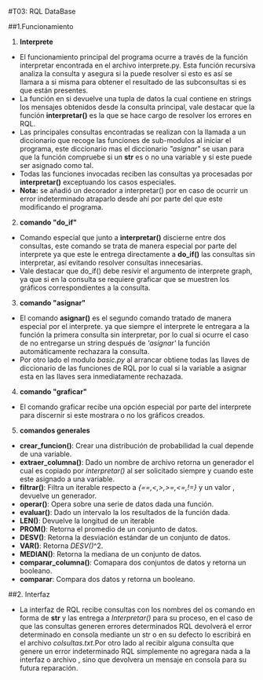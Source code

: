 #T03: RQL DataBase

##1.Funcionamiento

1.  **Interprete**
  * El funcionamiento  principal del programa ocurre a través de la función  interpretar encontrada en el archivo interprete.py. Esta función recursiva analiza la consulta y asegura si la puede resolver si esto es así se llamara a si misma para obtener el resultado de las subconsultas si es que están presentes.
  * La función en si devuelve una tupla de datos la cual contiene en strings los mensajes obtenidos desde la consulta principal, vale destacar que la función **interpretar()** es la que se hace cargo de resolver los errores en RQL.
  * Las principales consultas encontradas se realizan con la llamada a un diccionario que recoge las funciones de sub-modulos al iniciar el programa, este diccionario mas el diccionario *"asignar"* se usan para que la función compruebe si un **str** es  o no una variable y si este puede ser asignado como tal. 
  * Todas las funciones invocadas reciben las consultas ya procesadas por **interpretar()** exceptuando los casos especiales.
  * **Nota:** se añadió un decorador a interpretar() por en caso de ocurrir un error indeterminado atraparlo desde ahí por parte del que este modificando el programa.
2. **comando "do_if"**
  * Comando especial que junto a **interpretar()** discierne entre dos consultas, este comando se trata de manera especial por parte del interprete ya que este le entrega directamente a **do_if()** las consultas sin interpretar, así evitando resolver consultas innecesarias.
  * Vale destacar que do_if() debe resivir el argumento de interprete graph, ya que si en la consulta se requiere graficar que se muestren los gráficos correspondientes a la consulta.
3. **comando "asignar"**
  * El comando **asignar()** es el segundo comando tratado de manera especial por el interprete. ya que siempre el interprete le entregara a la función  la primera consulta sin interpretar, por lo cual si ocurre el caso de no entregarse un string después de *'asignar'* la función automáticamente rechazara la consulta.
  * Por otro lado el modulo *basic.py* al arrancar obtiene todas las llaves de diccionario de las funciones de RQL por lo cual si la variable a asignar esta en las llaves sera inmediatamente rechazada. 
4. **comando "graficar"**
  * El comando graficar recibe una opción especial por parte del interprete para discernir si este mostrara o no los gráficos creados.
5. **comandos generales**
 * **crear_funcion()**: Crear una distribución de probabilidad la cual depende de una variable.
 * **extraer_columna()**: Dado un nombre de archivo retorna un generador el cual es copiado por *interpretar()* al ser solicitado siempre y cuando este este asignado a una variable.
 *  **filtrar()**: Filtra un iterable respecto a _{==,<,>,>=,<=,!=}_ y un valor , devuelve un generador.
 *  **operar()**: Opera sobre una serie de datos dada una función.
 *  **evaluar()**: Dado un intervalo la los resultados de la función dada.
 *  **LEN()**: Devuelve la longitud de un iterable
 *  **PROM()**: Retorna el promedio de un conjunto de datos.
 *  **DESV()**: Retorna la desviación estándar de un conjunto de datos.
 *  **VAR()**: Retorna *DESV()*^2.
 *  **MEDIAN()**: Retorna la mediana de un conjunto de datos.
 *  **comparar_columna()**: Comapara dos conjuntos de datos y retorna un booleano.
 *  **comparar**: Compara dos datos y retorna un booleano.

##2. Interfaz
 * La interfaz de RQL recibe consultas con los nombres del os comando en forma de **str** y las entrega a *Interpretar()* para su proceso, en el caso de que las consultas generen errores determinados RQL devolverá el error determinado en consola mediante un str o en su defecto lo escribirá en el archivo *colsultas.txt*.Por otro lado al recibir alguna consulta que genere un error indeterminado RQL simplemente no agregara nada a la interfaz o archivo , sino que devolvera un mensaje en consola para su futura reparación. 